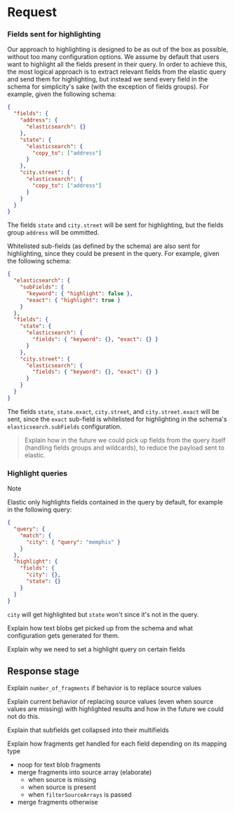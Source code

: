 # Request

### Fields sent for highlighting

Our approach to highlighting is designed to be as out of the box as possible, without too many configuration options. We assume by default that users want to highlight all the fields present in their query. In order to achieve this, the most logical approach is to extract relevant fields from the elastic query and send them for highlighting, but instead we send every field in the schema for simplicity's sake (with the exception of fields groups). For example, given the following schema:

```json
{
  "fields": {
    "address": {
      "elasticsearch": {}
    },
    "state": {
      "elasticsearch": {
        "copy_to": ["address"]
      }
    },
    "city.street": {
      "elasticsearch": {
        "copy_to": ["address"]
      }
    }
  }
}
```

The fields `state` and `city.street` will be sent for highlighting, but the fields group `address` will be ommitted.

Whitelisted sub-fields (as defined by the schema) are also sent for highlighting, since they could be present in the query. For example, given the following schema:

```json
{
  "elasticsearch": {
    "subFields": {
      "keyword": { "highlight": false },
      "exact": { "highlight": true }
    }
  },
  "fields": {
    "state": {
      "elasticsearch": {
        "fields": { "keyword": {}, "exact": {} }
      }
    },
    "city.street": {
      "elasticsearch": {
        "fields": { "keyword": {}, "exact": {} }
      }
    }
  }
}
```

The fields `state`, `state.exact`, `city.street`, and `city.street.exact` will be sent, since the `exact` sub-field is whitelisted for highlighting in the schema's `elasticsearch.subFields` configuration.

> Explain how in the future we could pick up fields from the query itself (handling fields groups and wildcards), to reduce the payload sent to elastic.

### Highlight queries

> [!NOTE]
> Elastic only highlights fields contained in the query by default, for example in the following query:
>
> ```json
> {
>   "query": {
>     "match": {
>       "city": { "query": "memphis" }
>     }
>   },
>   "highlight": {
>     "fields": {
>       "city": {},
>       "state": {}
>     }
>   }
> }
> ```
>
> `city` will get highlighted but `state` won't since it's not in the query.

Explain how text blobs get picked up from the schema and what configuration gets generated for them.

Explain why we need to set a highlight query on certain fields

## Response stage

Explain `number_of_fragments` if behavior is to replace source values

Explain current behavior of replacing source values (even when source values are missing) with highlighted results and how in the future we could not do this.

Explain that subfields get collapsed into their multifields

Explain how fragments get handled for each field depending on its mapping type

- noop for text blob fragments
- merge fragments into source array (elaborate)
  - when source is missing
  - when source is present
  - when `filterSourceArrays` is passed
- merge fragments otherwise
